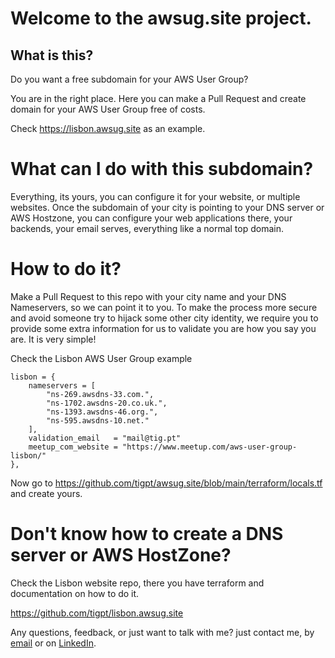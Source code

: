 # Welcome to the awsug.site project.

## What is this?
Do you want a free subdomain for your AWS User Group?

You are in the right place. Here you can make a Pull Request and create domain for your AWS User Group free of costs.

Check https://lisbon.awsug.site as an example.

# What can I do with this subdomain?
Everything, its yours, you can configure it for your website, or multiple websites. Once the subdomain of your city is pointing to your DNS server or AWS Hostzone, you can configure your web applications there, your backends, your email serves, everything like a normal top domain.

# How to do it?

Make a Pull Request to this repo with your city name and your DNS Nameservers, so we can point it to you. To make the process more secure and avoid someone try to hijack some other city identity, we require you to provide some extra information for us to validate you are how you say you are. It is very simple!

Check the Lisbon AWS User Group example
```
lisbon = {
    nameservers = [
        "ns-269.awsdns-33.com.",
        "ns-1702.awsdns-20.co.uk.",
        "ns-1393.awsdns-46.org.",
        "ns-595.awsdns-10.net."
    ],
    validation_email   = "mail@tig.pt"
    meetup_com_website = "https://www.meetup.com/aws-user-group-lisbon/"
},
```

Now go to https://github.com/tigpt/awsug.site/blob/main/terraform/locals.tf and create yours.

# Don't know how to create a DNS server or AWS HostZone?

Check the Lisbon website repo, there you have terraform and documentation on how to do it.

https://github.com/tigpt/lisbon.awsug.site

Any questions, feedback, or just want to talk with me? just contact me, by [email](mailto:mail@tig.pt) or on [LinkedIn](https://www.linkedin.com/in/tigpt/).
